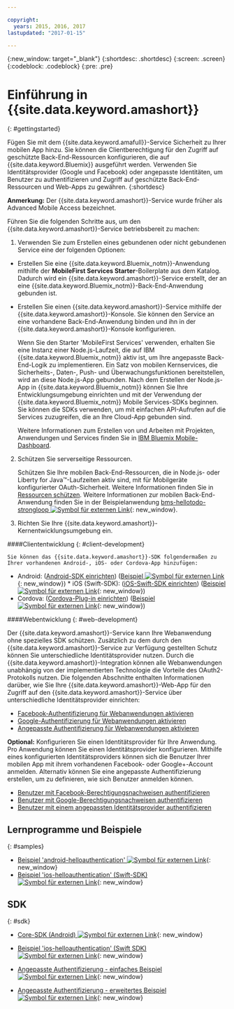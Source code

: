 ```yaml
---

copyright:
  years: 2015, 2016, 2017
lastupdated: "2017-01-15"

---
```

{:new_window: target="_blank"}
{:shortdesc: .shortdesc}
{:screen: .screen}
{:codeblock: .codeblock}
{:pre: .pre}

# Einführung in {{site.data.keyword.amashort}}
{: #gettingstarted}

Fügen Sie mit dem {{site.data.keyword.amafull}}-Service Sicherheit zu Ihrer mobilen App hinzu. Sie können die Clientberechtigung für den Zugriff auf geschützte Back-End-Ressourcen konfigurieren, die auf {{site.data.keyword.Bluemix}} ausgeführt werden. Verwenden Sie Identitätsprovider (Google und Facebook) oder angepasste Identitäten, um Benutzer zu authentifizieren und Zugriff auf geschützte Back-End-Ressourcen und Web-Apps zu gewähren.
{:shortdesc}

**Anmerkung:** Der {{site.data.keyword.amashort}}-Service wurde früher als Advanced Mobile Access bezeichnet.


Führen Sie die folgenden Schritte aus, um den {{site.data.keyword.amashort}}-Service betriebsbereit zu machen:

1. Verwenden Sie zum Erstellen eines gebundenen oder nicht gebundenen Service eine der folgenden Optionen:
 * Erstellen Sie eine {{site.data.keyword.Bluemix_notm}}-Anwendung mithilfe der **MobileFirst Services Starter**-Boilerplate aus dem Katalog. Dadurch wird ein {{site.data.keyword.amashort}}-Service erstellt, der an eine {{site.data.keyword.Bluemix_notm}}-Back-End-Anwendung gebunden ist.
 * Erstellen Sie einen {{site.data.keyword.amashort}}-Service mithilfe der {{site.data.keyword.amashort}}-Konsole. Sie können den Service an eine vorhandene Back-End-Anwendung binden und ihn in der {{site.data.keyword.amashort}}-Konsole konfigurieren.

   Wenn Sie den Starter 'MobileFirst Services' verwenden, erhalten Sie eine Instanz einer Node.js-Laufzeit, die auf IBM {{site.data.keyword.Bluemix_notm}} aktiv ist, um Ihre angepasste Back-End-Logik zu implementieren. Ein Satz von mobilen Kernservices, die Sicherheits-, Daten-, Push- und Überwachungsfunktionen bereitstellen, wird an diese Node.js-App gebunden. Nach dem Erstellen der Node.js-App in {{site.data.keyword.Bluemix_notm}} können Sie Ihre Entwicklungsumgebung einrichten und mit der Verwendung der {{site.data.keyword.Bluemix_notm}} Mobile Services-SDKs beginnen. Sie können die SDKs verwenden, um mit einfachen API-Aufrufen auf die Services zuzugreifen, die an Ihre Cloud-App gebunden sind.

	Weitere Informationen zum Erstellen von und Arbeiten mit Projekten, Anwendungen und Services finden Sie in [IBM Bluemix Mobile-Dashboard](https://console.{DomainName}/docs/mobile/index.html).

2. Schützen Sie serverseitige Ressourcen.

   Schützen Sie Ihre mobilen Back-End-Ressourcen, die in Node.js- oder Liberty for Java&trade;-Laufzeiten aktiv sind, mit für Mobilgeräte konfigurierter OAuth-Sicherheit. Weitere Informationen finden Sie in [Ressourcen schützen](protecting-resources.html).
   Weitere Informationen zur mobilen Back-End-Anwendung finden Sie in der Beispielanwendung [bms-hellotodo-strongloop ![Symbol für externen Link](../../icons/launch-glyph.svg "Symbol für externen Link")](https://github.com/ibm-bluemix-mobile-services/bms-hellotodo-strongloop "Symbol für externen Link"){: new_window}.

3. Richten Sie Ihre {{site.data.keyword.amashort}}-Kernentwicklungsumgebung ein.

  ####Cliententwicklung
  {: #client-development}

	Sie können das {{site.data.keyword.amashort}}-SDK folgendermaßen zu Ihrer vorhandenen Android-, iOS- oder Cordova-App hinzufügen:
   * Android: ([Android-SDK einrichten](getting-started-android.html)) ([Beispiel ![Symbol für externen Link](../../icons/launch-glyph.svg "Symbol für externen Link")](https://github.com/ibm-bluemix-mobile-services/bms-samples-android-helloauthentication "Symbol für externen Link"){: new_window})
    * iOS (Swift-SDK): ([iOS-Swift-SDK einrichten](getting-started-ios-swift-sdk.html)) ([Beispiel ![Symbol für externen Link](../../icons/launch-glyph.svg "Symbol für externen Link")](https://github.com/ibm-bluemix-mobile-services/bms-samples-swift-helloauthentication "Symbol für externen Link"){: new_window})    
   * Cordova: ([Cordova-Plug-in einrichten](getting-started-cordova.html)) ([Beispiel ![Symbol für externen Link](../../icons/launch-glyph.svg "Symbol für externen Link")](https://github.com/ibm-bluemix-mobile-services/bms-samples-cordova-helloauthentication "Symbol für externen Link"){: new_window})


 ####Webentwicklung
 {: #web-development}

   Der {{site.data.keyword.amashort}}-Service kann Ihre Webanwendung ohne spezielles SDK schützen. Zusätzlich zu dem durch den {{site.data.keyword.amashort}}-Service zur Verfügung gestellten Schutz können Sie unterschiedliche Identitätsprovider nutzen. Durch die {{site.data.keyword.amashort}}-Integration können alle Webanwendungen unabhängig von der implementierten Technologie die Vorteile des OAuth2-Protokolls nutzen. Die folgenden Abschnitte enthalten Informationen darüber, wie Sie Ihre {{site.data.keyword.amashort}}-Web-App für den Zugriff auf den {{site.data.keyword.amashort}}-Service über unterschiedliche Identitätsprovider einrichten:

   * [Facebook-Authentifizierung für Webanwendungen aktivieren](facebook-auth-web.html)
   * [Google-Authentifizierung für Webanwendungen aktivieren](google-auth-web.html)
   * [Angepasste Authentifizierung für Webanwendungen aktivieren](custom-auth-web.html)

**Optional:** Konfigurieren Sie einen Identitätsprovider für Ihre Anwendung. Pro Anwendung können Sie einen Identitätsprovider konfigurieren. Mithilfe eines konfigurierten Identitätsproviders können sich die Benutzer Ihrer mobilen App mit ihrem vorhandenen Facebook- oder Google+-Account anmelden. Alternativ können Sie eine angepasste Authentifizierung erstellen, um zu definieren, wie sich Benutzer anmelden können.
   * [Benutzer mit Facebook-Berechtigungsnachweisen authentifizieren](facebook-auth-overview.html)
   * [Benutzer mit Google-Berechtigungsnachweisen authentifizieren](google-auth-overview.html)
   * [Benutzer mit einem angepassten Identitätsprovider authentifizieren](custom-auth.html)

## Lernprogramme und Beispiele
{: #samples}

* [Beispiel 'android-helloauthentication' ![Symbol für externen Link](../../icons/launch-glyph.svg "Symbol für externen Link")](https://github.com/ibm-bluemix-mobile-services/bms-samples-android-helloauthentication "Symbol für externen Link"){: new_window}
* [Beispiel 'ios-helloauthentication' (Swift-SDK) ![Symbol für externen Link](../../icons/launch-glyph.svg "Symbol für externen Link")](https://github.com/ibm-bluemix-mobile-services/bms-samples-swift-helloauthentication "Symbol für externen Link"){: new_window}

## SDK
{: #sdk}

* [Core-SDK (Android) ![Symbol für externen Link](../../icons/launch-glyph.svg "Symbol für externen Link")](https://github.com/ibm-bluemix-mobile-services/bms-clientsdk-android-core "Symbol für externen Link"){: new_window}

* [Beispiel 'ios-helloauthentication' (Swift SDK) ![Symbol für externen Link](../../icons/launch-glyph.svg "Symbol für externen Link")](https://github.com/ibm-bluemix-mobile-services/bms-samples-swift-helloauthentication "Symbol für externen Link"){: new_window}

* [Angepasste Authentifizierung - einfaches Beispiel ![Symbol für externen Link](../../icons/launch-glyph.svg "Symbol für externen Link")](https://github.com/ibm-bluemix-mobile-services/bms-mca-custom-identity-provider-sample "Symbol für externen Link"){: new_window}

* [Angepasste Authentifizierung - erweitertes Beispiel ![Symbol für externen Link](../../icons/launch-glyph.svg "Symbol für externen Link")](https://github.com/ibm-bluemix-mobile-services/bms-mca-custom-identity-provider-with-user-management "Symbol für externen Link"){: new_window}


